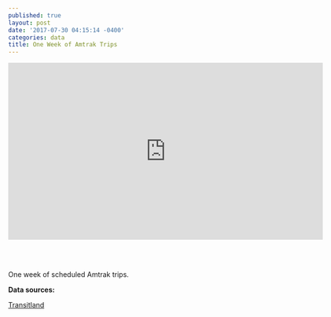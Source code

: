 ```yaml
---
published: true
layout: post
date: '2017-07-30 04:15:14 -0400'
categories: data
title: One Week of Amtrak Trips
---
```

<iframe src="https://player.vimeo.com/video/227781470?byline=0&portrait=0" width="640" height="360" frameborder="0" webkitallowfullscreen mozallowfullscreen allowfullscreen></iframe>

<br><br>

One week of scheduled Amtrak trips.

**Data sources:**

[Transitland](https://transit.land/feed-registry/operators/o-9-amtrak)